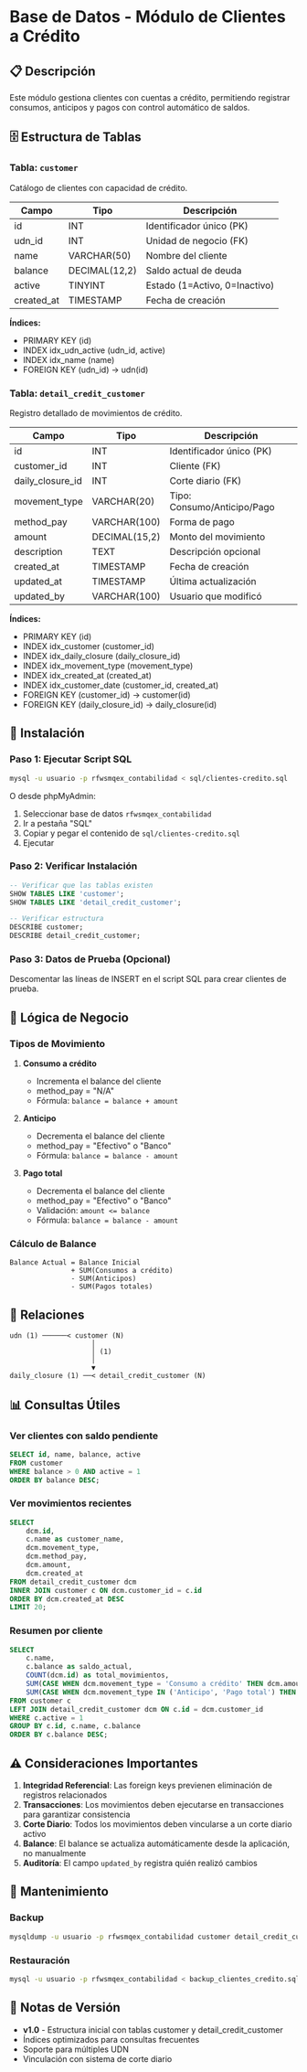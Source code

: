 # Base de Datos - Módulo de Clientes a Crédito

## 📋 Descripción

Este módulo gestiona clientes con cuentas a crédito, permitiendo registrar consumos, anticipos y pagos con control automático de saldos.

## 🗄️ Estructura de Tablas

### Tabla: `customer`
Catálogo de clientes con capacidad de crédito.

| Campo | Tipo | Descripción |
|-------|------|-------------|
| id | INT | Identificador único (PK) |
| udn_id | INT | Unidad de negocio (FK) |
| name | VARCHAR(50) | Nombre del cliente |
| balance | DECIMAL(12,2) | Saldo actual de deuda |
| active | TINYINT | Estado (1=Activo, 0=Inactivo) |
| created_at | TIMESTAMP | Fecha de creación |

**Índices:**
- PRIMARY KEY (id)
- INDEX idx_udn_active (udn_id, active)
- INDEX idx_name (name)
- FOREIGN KEY (udn_id) → udn(id)

### Tabla: `detail_credit_customer`
Registro detallado de movimientos de crédito.

| Campo | Tipo | Descripción |
|-------|------|-------------|
| id | INT | Identificador único (PK) |
| customer_id | INT | Cliente (FK) |
| daily_closure_id | INT | Corte diario (FK) |
| movement_type | VARCHAR(20) | Tipo: Consumo/Anticipo/Pago |
| method_pay | VARCHAR(100) | Forma de pago |
| amount | DECIMAL(15,2) | Monto del movimiento |
| description | TEXT | Descripción opcional |
| created_at | TIMESTAMP | Fecha de creación |
| updated_at | TIMESTAMP | Última actualización |
| updated_by | VARCHAR(100) | Usuario que modificó |

**Índices:**
- PRIMARY KEY (id)
- INDEX idx_customer (customer_id)
- INDEX idx_daily_closure (daily_closure_id)
- INDEX idx_movement_type (movement_type)
- INDEX idx_created_at (created_at)
- INDEX idx_customer_date (customer_id, created_at)
- FOREIGN KEY (customer_id) → customer(id)
- FOREIGN KEY (daily_closure_id) → daily_closure(id)

## 🚀 Instalación

### Paso 1: Ejecutar Script SQL
```bash
mysql -u usuario -p rfwsmqex_contabilidad < sql/clientes-credito.sql
```

O desde phpMyAdmin:
1. Seleccionar base de datos `rfwsmqex_contabilidad`
2. Ir a pestaña "SQL"
3. Copiar y pegar el contenido de `sql/clientes-credito.sql`
4. Ejecutar

### Paso 2: Verificar Instalación
```sql
-- Verificar que las tablas existen
SHOW TABLES LIKE 'customer';
SHOW TABLES LIKE 'detail_credit_customer';

-- Verificar estructura
DESCRIBE customer;
DESCRIBE detail_credit_customer;
```

### Paso 3: Datos de Prueba (Opcional)
Descomentar las líneas de INSERT en el script SQL para crear clientes de prueba.

## 🔄 Lógica de Negocio

### Tipos de Movimiento

1. **Consumo a crédito**
   - Incrementa el balance del cliente
   - method_pay = "N/A"
   - Fórmula: `balance = balance + amount`

2. **Anticipo**
   - Decrementa el balance del cliente
   - method_pay = "Efectivo" o "Banco"
   - Fórmula: `balance = balance - amount`

3. **Pago total**
   - Decrementa el balance del cliente
   - method_pay = "Efectivo" o "Banco"
   - Validación: `amount <= balance`
   - Fórmula: `balance = balance - amount`

### Cálculo de Balance
```
Balance Actual = Balance Inicial
               + SUM(Consumos a crédito)
               - SUM(Anticipos)
               - SUM(Pagos totales)
```

## 🔗 Relaciones

```
udn (1) ──────< customer (N)
                    │
                    │ (1)
                    │
                    ▼
daily_closure (1) ──< detail_credit_customer (N)
```

## 📊 Consultas Útiles

### Ver clientes con saldo pendiente
```sql
SELECT id, name, balance, active 
FROM customer 
WHERE balance > 0 AND active = 1
ORDER BY balance DESC;
```

### Ver movimientos recientes
```sql
SELECT 
    dcm.id,
    c.name as customer_name,
    dcm.movement_type,
    dcm.method_pay,
    dcm.amount,
    dcm.created_at
FROM detail_credit_customer dcm
INNER JOIN customer c ON dcm.customer_id = c.id
ORDER BY dcm.created_at DESC
LIMIT 20;
```

### Resumen por cliente
```sql
SELECT 
    c.name,
    c.balance as saldo_actual,
    COUNT(dcm.id) as total_movimientos,
    SUM(CASE WHEN dcm.movement_type = 'Consumo a crédito' THEN dcm.amount ELSE 0 END) as total_consumos,
    SUM(CASE WHEN dcm.movement_type IN ('Anticipo', 'Pago total') THEN dcm.amount ELSE 0 END) as total_pagos
FROM customer c
LEFT JOIN detail_credit_customer dcm ON c.id = dcm.customer_id
WHERE c.active = 1
GROUP BY c.id, c.name, c.balance
ORDER BY c.balance DESC;
```

## ⚠️ Consideraciones Importantes

1. **Integridad Referencial**: Las foreign keys previenen eliminación de registros relacionados
2. **Transacciones**: Los movimientos deben ejecutarse en transacciones para garantizar consistencia
3. **Corte Diario**: Todos los movimientos deben vincularse a un corte diario activo
4. **Balance**: El balance se actualiza automáticamente desde la aplicación, no manualmente
5. **Auditoría**: El campo `updated_by` registra quién realizó cambios

## 🔧 Mantenimiento

### Backup
```bash
mysqldump -u usuario -p rfwsmqex_contabilidad customer detail_credit_customer > backup_clientes_credito.sql
```

### Restauración
```bash
mysql -u usuario -p rfwsmqex_contabilidad < backup_clientes_credito.sql
```

## 📝 Notas de Versión

- **v1.0** - Estructura inicial con tablas customer y detail_credit_customer
- Índices optimizados para consultas frecuentes
- Soporte para múltiples UDN
- Vinculación con sistema de corte diario
